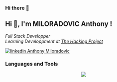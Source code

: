 ### Hi there 👋

<!--
**anthonymiloradovic/anthonymiloradovic** is a ✨ _special_ ✨ repository because its `README.md` (this file) appears on your GitHub profile.

Here are some ideas to get you started:

- 🔭 I’m currently working on ...
- 🌱 I’m currently learning ...
- 👯 I’m looking to collaborate on ...
- 🤔 I’m looking for help with ...
- 💬 Ask me about ...
- 📫 How to reach me: ...
- 😄 Pronouns: ...
- ⚡ Fun fact: ...
-->

## Hi 👋, I'm MILORADOVIC Anthony !
<p><em>Full Stack Developper</br>Learning Developpment at <a href="https://www.thehackingproject.org/parcours">The Hacking Project</a>
</em></p>

[![linkedin Anthony Miloradovic](https://img.shields.io/badge/LinkedIn-0077B5?style=for-the-badge&logo=linkedin&logoColor=white)](https://www.linkedin.com/in/anthony-miloradovic-945020252/) 



### Languages and Tools

<p align="center">
  <a href="https://skillicons.dev">
    <img src="https://skillicons.dev/icons?i=git,github,ruby,rails,html,css,js,react,bootstrap,nodejs,wsl,heroku,postgres,tailwind" />
  </a>
</p>
